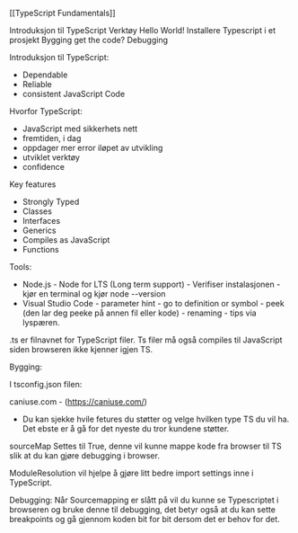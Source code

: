 [[TypeScript Fundamentals]]

Introduksjon til TypeScript
Verktøy
Hello World!
Installere Typescript i et prosjekt
Bygging
get the code?
Debugging


Introduksjon til TypeScript:
- Dependable
- Reliable
- consistent JavaScript Code

Hvorfor TypeScript:
- JavaScript med sikkerhets nett
- fremtiden, i dag
- oppdager mer error iløpet av utvikling
- utviklet verktøy
- confidence

Key features
- Strongly Typed
- Classes
- Interfaces
- Generics
- Compiles as JavaScript
- Functions


Tools:
- Node.js
		- Node for LTS (Long term support)
		- Verifiser instalasjonen
			- kjør en terminal og kjør node --version
- Visual Studio Code
		- parameter hint
		- go to definition or symbol
		- peek (den lar deg peeke på annen fil eller kode)
		- renaming
		- tips via lyspæren.

.ts er filnavnet for TypeScript filer. 
Ts filer må også compiles til JavaScript siden browseren ikke kjenner igjen TS.


Bygging:

I tsconfig.json filen: 

caniuse.com - (https://caniuse.com/)
- Du kan sjekke hvile fetures du støtter og velge hvilken type TS du vil ha. Det ebste er å gå for det nyeste du tror kundene støtter. 

sourceMap Settes til True, denne vil kunne mappe kode fra browser til TS slik at du kan gjøre debugging i browser. 

ModuleResolution vil hjelpe å gjøre litt bedre import settings inne i TypeScript.

Debugging:
Når Sourcemapping er slått på vil du kunne se Typescriptet i browseren og bruke denne til debugging, det betyr også at du kan sette breakpoints og gå gjennom koden bit for bit dersom det er behov for det. 